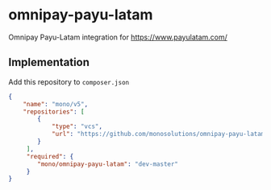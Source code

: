 # omnipay-payu-latam
Omnipay Payu-Latam integration for https://www.payulatam.com/


## Implementation

Add this repository to `composer.json`

```json
{
    "name": "mono/v5",
    "repositories": [
        {
            "type": "vcs",
            "url": "https://github.com/monosolutions/omnipay-payu-latam"
        }
     ],
     "required": {
        "mono/omnipay-payu-latam": "dev-master"
     }
}
```
